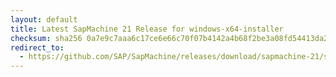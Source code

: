```yaml
---
layout: default
title: Latest SapMachine 21 Release for windows-x64-installer
checksum: sha256 0a7e9c7aaa6c17ce6e66c70f07b4142a4b68f2be3a08fd54413da2d7a7c1b486
redirect_to:
  - https://github.com/SAP/SapMachine/releases/download/sapmachine-21/sapmachine-jdk-21_windows-x64_bin.msi
---
```

